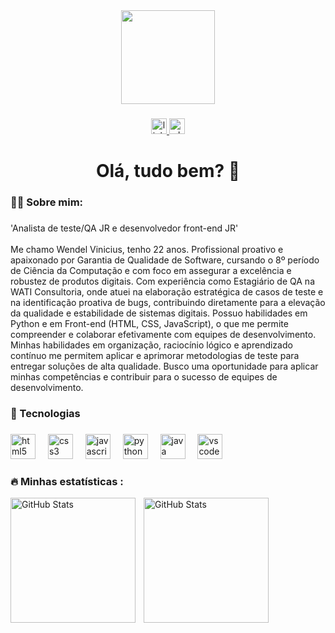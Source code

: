<div align="center">
  <img height="150" src="https://media.giphy.com/media/M9gbBd9nbDrOTu1Mqx/giphy.gif"  />
</div>

###

<div align="center">
  <a href="https://www.linkedin.com/in/wendel-vinicius-975528232/" target="_blank">
    <img src="https://img.shields.io/static/v1?message=LinkedIn&logo=linkedin&label=&color=0077B5&logoColor=white&labelColor=&style=for-the-badge" height="25" alt="linkedin logo"  />
  </a>
  <a href="https://wa.me/558189645252" target="_blank">
    <img src="https://img.shields.io/static/v1?message=Whatsapp&logo=whatsapp&label=&color=25D366&logoColor=white&labelColor=&style=for-the-badge" height="25" alt="whatsapp logo"  />
  </a>
</div>

###

<h1 align="center">Olá, tudo bem? 👋</h1>

###

<h3 align="left">👨‍💻  Sobre mim:</h3>

###

<p align="left">'Analista de teste/QA JR e desenvolvedor front-end JR'<br><br>Me chamo Wendel Vinicius, tenho 22 anos. Profissional proativo e apaixonado por Garantia de Qualidade de Software, cursando o 8º período de Ciência da Computação e com foco em assegurar a excelência e robustez de produtos digitais. Com experiência como Estagiário de QA na WATI Consultoria, onde atuei na elaboração estratégica de casos de teste e na identificação proativa de bugs, contribuindo diretamente para a elevação da qualidade e estabilidade de sistemas digitais. Possuo habilidades em Python e em Front-end (HTML, CSS, JavaScript), o que me permite compreender e colaborar efetivamente com equipes de desenvolvimento. Minhas habilidades em organização, raciocínio lógico e aprendizado contínuo me permitem aplicar e aprimorar metodologias de teste para entregar soluções de alta qualidade. Busco uma oportunidade para aplicar minhas competências e contribuir para o sucesso de equipes de desenvolvimento.</p>

###

<h3 align="left">🤖 Tecnologias</h3>

###

<div align="left">
  <img src="https://cdn.jsdelivr.net/gh/devicons/devicon/icons/html5/html5-original.svg" height="40" alt="html5 logo"  />
  <img width="12" />
  <img src="https://cdn.jsdelivr.net/gh/devicons/devicon/icons/css3/css3-original.svg" height="40" alt="css3 logo"  />
  <img width="12" />
  <img src="https://cdn.jsdelivr.net/gh/devicons/devicon/icons/javascript/javascript-original.svg" height="40" alt="javascript logo"  />
  <img width="12" />
  <img src="https://cdn.jsdelivr.net/gh/devicons/devicon/icons/python/python-original.svg" height="40" alt="python logo"  />
  <img width="12" />
  <img src="https://cdn.jsdelivr.net/gh/devicons/devicon/icons/java/java-original.svg" height="40" alt="java logo"  />
  <img width="12" />
  <img src="https://cdn.jsdelivr.net/gh/devicons/devicon/icons/vscode/vscode-original.svg" height="40" alt="vscode logo"  />
</div>

###

<h3 align="left">🔥   Minhas estatísticas :</h3>

<p>
<img
align="left"
alt="GitHub Stats"
height="200"
style="padding-right: 10px;"
src="https://github-readme-stats.vercel.app/api?username=WendelAgra&show_icons=true&theme=tokyonight&include_all_commits=true&locale=pt-br"
/>

<img
align="left"
alt="GitHub Stats"
height="200"
src="https://github-readme-stats.vercel.app/api/top-langs/?username=WendelAgra&theme=tokyonight&layout=compact&custom_title=Tecnologias&langs_count=9"
/>

</p>

###
